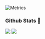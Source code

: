 ![Metrics](https://metrics.lecoq.io/odetv?template=classic&repositories.forks=true&languages=1&languages.colors=github&languages.threshold=0%25&config.timezone=Asia%2FJakarta)

### Github Stats 🚀

<a href="https://github.com/odetv"><img src="https://github-readme-stats.vercel.app/api?username=odetv&show_icons=true&theme=radical"></a>
<a href="https://github.com/odetv"><img src="https://github-readme-stats.vercel.app/api/top-langs/?username=odetv&theme=radical&layout=compact"></a>
